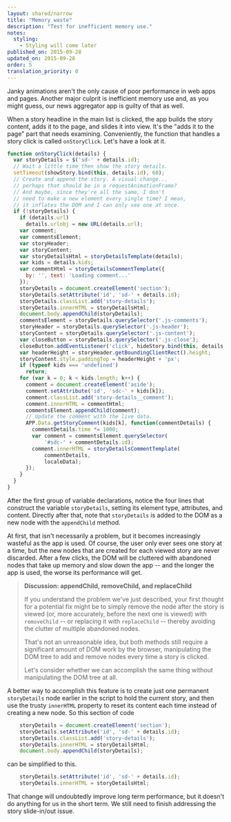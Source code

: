 ```yaml
---
layout: shared/narrow
title: "Memory waste"
description: "Test for inefficient memory use."
notes:
  styling:
    - Styling will come later
published_on: 2015-09-28
updated_on: 2015-09-28
order: 5
translation_priority: 0
---
```


Janky animations aren't the only cause of poor performance in web apps and pages. Another major culprit is inefficient memory use and, as you might guess, our news aggregator app is guilty of that as well.

When a story headline in the main list is clicked, the app builds the story content, adds it to the page, and slides it into view. It's the "adds it to the page" part that needs examining. Conveniently, the function that handles a story click is called `onStoryClick`. Let's have a look at it.

```javascript
function onStoryClick(details) {
  var storyDetails = $('sd-' + details.id);
  // Wait a little time then show the story details.
  setTimeout(showStory.bind(this, details.id), 60);
  // Create and append the story. A visual change...
  // perhaps that should be in a requestAnimationFrame?
  // And maybe, since they're all the same, I don't
  // need to make a new element every single time? I mean,
  // it inflates the DOM and I can only see one at once.
  if (!storyDetails) {
    if (details.url)
      details.urlobj = new URL(details.url);
    var comment;
    var commentsElement;
    var storyHeader;
    var storyContent;
    var storyDetailsHtml = storyDetailsTemplate(details);
    var kids = details.kids;
    var commentHtml = storyDetailsCommentTemplate({
      by: '', text: 'Loading comment...'
    });
    storyDetails = document.createElement('section');
    storyDetails.setAttribute('id', 'sd-' + details.id);
    storyDetails.classList.add('story-details');
    storyDetails.innerHTML = storyDetailsHtml;
    document.body.appendChild(storyDetails);
    commentsElement = storyDetails.querySelector('.js-comments');
    storyHeader = storyDetails.querySelector('.js-header');
    storyContent = storyDetails.querySelector('.js-content');
    var closeButton = storyDetails.querySelector('.js-close');
    closeButton.addEventListener('click', hideStory.bind(this, details.id));
    var headerHeight = storyHeader.getBoundingClientRect().height;
    storyContent.style.paddingTop = headerHeight + 'px';
    if (typeof kids === 'undefined')
      return;
    for (var k = 0; k < kids.length; k++) {
      comment = document.createElement('aside');
      comment.setAttribute('id', 'sdc-' + kids[k]);
      comment.classList.add('story-details__comment');
      comment.innerHTML = commentHtml;
      commentsElement.appendChild(comment);
      // Update the comment with the live data.
      APP.Data.getStoryComment(kids[k], function(commentDetails) {
        commentDetails.time *= 1000;
        var comment = commentsElement.querySelector(
            '#sdc-' + commentDetails.id);
        comment.innerHTML = storyDetailsCommentTemplate(
            commentDetails,
            localeData);
      });
    }
  }
}
```

After the first group of variable declarations, notice the four lines that construct the variable `storyDetails`, setting its element type, attributes, and content. Directly after that, note that `storyDetails` is added to the DOM as a new node with the `appendChild` method.

At first, that isn't necessarily a problem, but it becomes increasingly wasteful as the app is used. Of course, the user only ever sees one story at a time, but the new nodes that are created for each viewed story are never discarded. After a few clicks, the DOM will be cluttered with abandoned nodes that take up memory and slow down the app -- and the longer the app is used, the worse its performance will get.

>**Discussion: appendChild, removeChild, and replaceChild**
>
>If you understand the problem we've just described, your first thought for a potential fix might be to simply remove the node after the story is viewed (or, more accurately, before the next one is viewed) with `removeChild` -- or replacing it with `replaceChild` -- thereby avoiding the clutter of multiple abandoned nodes.
>
>That's not an unreasonable idea, but both methods still require a significant amount of DOM work by the browser, manipulating the DOM tree to add and remove nodes every time a story is clicked.
>
>Let's consider whether we can accomplish the same thing without manipulating the DOM tree at all.</span>

A better way to accomplish this feature is to create just one permanent `storyDetails` node earlier in the script to hold the current story, and then use the trusty `innerHTML` property to reset its content each time instead of creating a new node. So this section of code

```javascript
    storyDetails = document.createElement('section');
    storyDetails.setAttribute('id', 'sd-' + details.id);
    storyDetails.classList.add('story-details');
    storyDetails.innerHTML = storyDetailsHtml;
    document.body.appendChild(storyDetails);
```

can be simplified to this.

```javascript
    storyDetails.setAttribute('id', 'sd-' + details.id);
    storyDetails.innerHTML = storyDetailsHtml;
```

That change will undoubtedly improve long term performance, but it doesn't do anything for us in the short term. We still need to finish addressing the story slide-in/out issue.